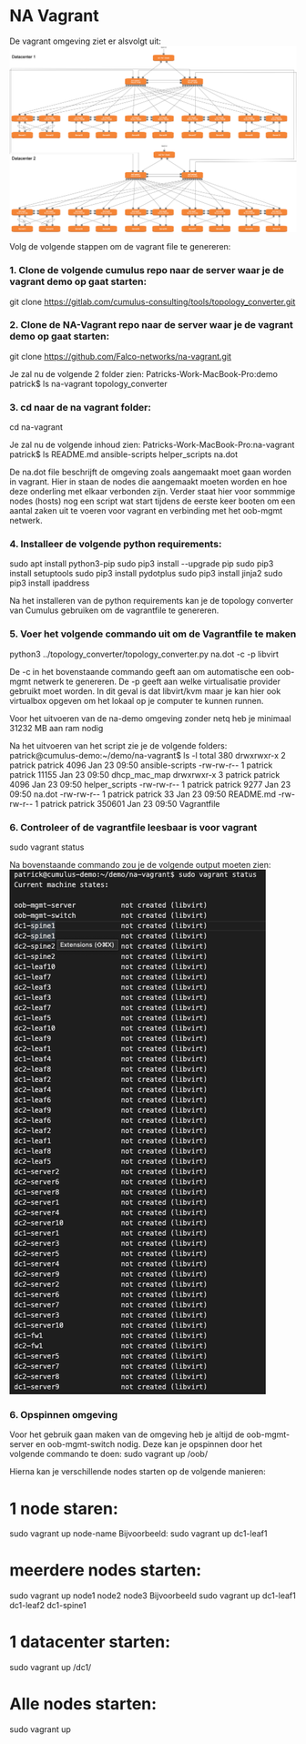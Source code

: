 # NA Vagrant
De vagrant omgeving ziet er alsvolgt uit:
![Vagrant omgeving](./Documentation/vagrant_setup.png "Vagrant omgeving")

Volg de volgende stappen om de vagrant file te genereren:

### 1.  Clone de volgende cumulus repo naar de server waar je de vagrant demo op gaat starten:

git clone https://gitlab.com/cumulus-consulting/tools/topology_converter.git

### 2. Clone de NA-Vagrant repo naar de server waar je de vagrant demo op gaat starten:

git clone https://github.com/Falco-networks/na-vagrant.git

Je zal nu de volgende 2 folder zien: 
Patricks-Work-MacBook-Pro:demo patrick$ ls
na-vagrant		topology_converter

### 3. cd naar de na vagrant folder:

cd na-vagrant

Je zal nu de volgende inhoud zien:
Patricks-Work-MacBook-Pro:na-vagrant patrick$ ls
README.md	ansible-scripts	helper_scripts	na.dot

De na.dot file beschrijft de omgeving zoals aangemaakt moet gaan worden in vagrant. Hier in staan de nodes die aangemaakt moeten worden en hoe deze onderling met elkaar verbonden zijn. Verder staat hier voor sommmige nodes (hosts) nog een script wat start tijdens de eerste keer booten om een aantal zaken uit te voeren voor vagrant en verbinding met het oob-mgmt netwerk.

### 4. Installeer de volgende python requirements:

sudo apt install python3-pip
sudo pip3 install --upgrade pip
sudo pip3 install setuptools
sudo pip3 install pydotplus
sudo pip3 install jinja2
sudo pip3 install ipaddress

Na het installeren van de python requirements kan je de topology converter van Cumulus gebruiken om de vagrantfile te genereren.

### 5. Voer het volgende commando uit om de Vagrantfile te maken

python3 ../topology_converter/topology_converter.py na.dot -c -p libvirt

De -c in het bovenstaande commando geeft aan om automatische een oob-mgmt netwerk te genereren. De -p geeft aan welke virtualisatie provider gebruikt moet worden. In dit geval is dat libvirt/kvm maar je kan hier ook virtualbox opgeven om het lokaal op je computer te kunnen runnen.

Voor het uitvoeren van de na-demo omgeving zonder netq heb je minimaal 31232 MB aan ram nodig

Na het uitvoeren van het script zie je de volgende folders:
patrick@cumulus-demo:~/demo/na-vagrant$ ls -l
total 380
drwxrwxr-x 2 patrick patrick   4096 Jan 23 09:50 ansible-scripts
-rw-rw-r-- 1 patrick patrick  11155 Jan 23 09:50 dhcp_mac_map
drwxrwxr-x 3 patrick patrick   4096 Jan 23 09:50 helper_scripts
-rw-rw-r-- 1 patrick patrick   9277 Jan 23 09:50 na.dot
-rw-rw-r-- 1 patrick patrick     33 Jan 23 09:50 README.md
-rw-rw-r-- 1 patrick patrick 350601 Jan 23 09:50 Vagrantfile

### 6. Controleer of de vagrantfile leesbaar is voor vagrant

sudo vagrant status

Na bovenstaande commando zou je de volgende output moeten zien:
![Vagrant status](./Documentation/vagrant_status.png "Vagrant status")


### 6. Opspinnen omgeving

Voor het gebruik gaan maken van de omgeving heb je altijd de oob-mgmt-server en oob-mgmt-switch nodig. Deze kan je opspinnen door het volgende commando te doen:
sudo vagrant up /oob/

Hierna kan je verschillende nodes starten op de volgende manieren:

# 1 node staren:

sudo vagrant up node-name
Bijvoorbeeld:
sudo vagrant up dc1-leaf1

# meerdere nodes starten:

sudo vagrant up node1 node2 node3
Bijvoorbeeld
sudo vagrant up dc1-leaf1 dc1-leaf2 dc1-spine1

# 1 datacenter starten:

sudo vagrant up /dc1/

# Alle nodes starten:

sudo vagrant up




